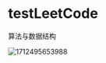 # testLeetCode
算法与数据结构


![1712495653988](https://github.com/zhangjunwu123/testAlgorithm/assets/19703949/6deddb0c-d12f-41ec-8b38-6a82fa2cf333)
